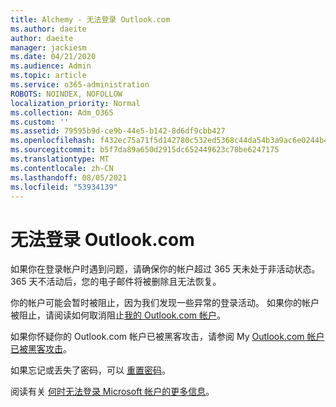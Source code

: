```yaml
---
title: Alchemy - 无法登录 Outlook.com
ms.author: daeite
author: daeite
manager: jackiesm
ms.date: 04/21/2020
ms.audience: Admin
ms.topic: article
ms.service: o365-administration
ROBOTS: NOINDEX, NOFOLLOW
localization_priority: Normal
ms.collection: Adm_O365
ms.custom: ''
ms.assetid: 79595b9d-ce9b-44e5-b142-8d6df9cbb427
ms.openlocfilehash: f432ec75a71f5d142780c532ed5368c44da54b3a9ac6e0244b4a4a5127b0acff
ms.sourcegitcommit: b5f7da89a650d2915dc652449623c78be6247175
ms.translationtype: MT
ms.contentlocale: zh-CN
ms.lasthandoff: 08/05/2021
ms.locfileid: "53934139"
---
```

# <a name="cant-sign-in-to-outlookcom"></a>无法登录 Outlook.com

如果你在登录帐户时遇到问题，请确保你的帐户超过 365 天未处于非活动状态。 365 天不活动后，您的电子邮件将被删除且无法恢复。
  
你的帐户可能会暂时被阻止，因为我们发现一些异常的登录活动。 如果你的帐户被阻止，请阅读如何取消阻止[我的 Outlook.com 帐户](https://support.office.com/article/f4ad2701-d166-4d8b-8a6a-9af2a1f8a4c4.aspx)。 
  
如果你怀疑你的 Outlook.com 帐户已被黑客攻击，请参阅 My [Outlook.com 帐户已被黑客攻击](https://support.office.com/article/35993ac5-ac2f-494e-aacb-5232dda453d8.aspx)。
  
如果忘记或丢失了密码，可以 [重置密码](https://go.microsoft.com/fwlink/p/?LinkID=242804)。
  
阅读有关 [何时无法登录 Microsoft 帐户的更多信息](https://go.microsoft.com/fwlink/p/?linkid=837479)。
  


